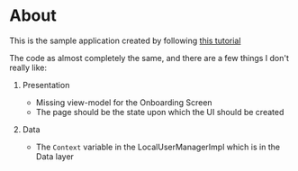 # About

This is the sample application created by following [this tutorial](https://www.youtube.com/watch?v=9AekfR-EI-U&list=PLzZEuVaFb9Exi-pc8qtHBrrLg8bUn-TP6&index=1&pp=iAQB)

The code as almost completely the same, and there are a few things I don't really like:
1. Presentation
   - Missing view-model for the Onboarding Screen
   - The page should be the state upon which the UI should be created

2. Data
   - The `Context` variable in the LocalUserManagerImpl which is in the Data layer